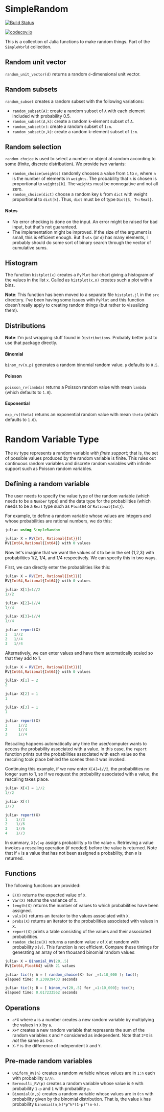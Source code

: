 # SimpleRandom


[![Build Status](https://travis-ci.org/scheinerman/SimpleRandom.jl.svg?branch=master)](https://travis-ci.org/scheinerman/SimpleRandom.jl)

[![codecov.io](http://codecov.io/github/scheinerman/SimpleRandom.jl/coverage.svg?branch=master)](http://codecov.io/github/scheinerman/SimpleRandom.jl?branch=master)


This is a collection of Julia functions to make
random things. Part of the `SimpleWorld` collection.



## Random unit vector

`random_unit_vector(d)` returns a random `d`-dimensional unit vector.

## Random subsets

`random_subset` creates a random subset with the following variations:
+ `random_subset(A)`: create a random subset of `A`  with each element
included with probability 0.5.
+ `random_subset(A,k)`: create a random `k`-element
subset of `A`.
+ `random_subset(n)`: create a random subset of `1:n`.
+ `random_subset(n,k)`: create a random `k`-element
subset of `1:n`.

## Random selection

`random_choice` is used to select a number or object at random
according to some (finite, discrete distribution). We provide two
variants:

+ `random_choice(weights)` randomly chooses a value from `1` to `n`,
where `n` is the number of elements in `weights`. The probability
that `k` is chosen is proportional to `weights[k]`. The `weights`
must be nonnegative and not all zero.
+ `random_choice(dict)` choose a random key `k` from `dict` with weight
proportional to `dict[k]`. Thus, `dict` must be of type
`Dict{S, T<:Real}`.


#### Notes

+ No error checking is done on the input. An error
might be raised for bad input, but that's not
guaranteed.
+ The implementation might be improved. If the size
of the argument is small, this is efficient enough.
But if `wts` (or `d`) has many elements, I probably
should do some sort of binary search through the vector
of cumulative sums.

## Histogram

The function `histplot(x)` creates a `PyPlot` bar chart giving a histogram
of the values in the list `x`. Called as `histplot(x,n)` creates such
a plot with `n` bins.

**Note**: This function has been moved to a separate file `histplot.jl` in
the `src` directory. I've been having some issues with `PyPlot` and
this function doesn't really apply to creating random things (but
  rather to visualizing them).

## Distributions

**Note**: I'm just wrapping stuff found in  `Distributions`.
Probably better just to use that package directly.

#### Binomial

`binom_rv(n,p)` generates a random binomial random value. `p` defaults
to `0.5`.

#### Poisson

`poisson_rv(lambda)` returns a Poisson random value with mean `lambda`
(which defaults to `1.0`).

#### Exponential

`exp_rv(theta)` returns an exponential random value with
mean `theta` (which defaults to `1.0`).


# Random Variable Type

The `RV` type represents a random variable *with finite support*; that is,
the set of possible values produced by the random variable is finite. This
rules out continuous random variables and discrete random variables with
infinite support such as Poisson random variables.

## Defining a random variable

The user needs to specify the value type of the random variable
(which needs to be a `Number` type) and the data type for the probabilities
(which needs to be a `Real` type such as `Float64` or `Rational{Int}`).

For example, to define a random variable whose values are integers and
whose probabilities are rational numbers, we do this:
```julia
julia> using SimpleRandom

julia> X = RV{Int, Rational{Int}}()
RV{Int64,Rational{Int64}} with 0 values
```

Now let's imagine that we want the values of `X` to be in the
set {1,2,3} with probabilities 1/2, 1/4, and 1/4 respectively.
We can specify this in two ways.

First, we can directly enter the probabilities like this:
```julia
julia> X = RV{Int, Rational{Int}}()
RV{Int64,Rational{Int64}} with 0 values

julia> X[1]=1//2
1//2

julia> X[2]=1//4
1//4

julia> X[3]=1//4
1//4

julia> report(X)
1   1//2
2   1//4
3   1//4
```

Alternatively, we can enter values and have them automatically scaled
so that they add to 1.
```julia
julia> X = RV{Int, Rational{Int}}()
RV{Int64,Rational{Int64}} with 0 values

julia> X[1] = 2
2

julia> X[2] = 1
1

julia> X[3] = 1
1

julia> report(X)
1	  1//2
2	  1//4
3	  1//4
```

Rescaling happens automatically any time the user/computer wants to
access the probability associated with a value. In this case, the
`report` function prints out the probabilities associated with each
value so the rescaling took place behind the scenes then it was invoked.

Continuing this example, if we now enter `X[4]=1//2`, the probabilities
no longer sum to 1, so if we request the probability associated with a value,
the rescaling takes place.
```julia
julia> X[4] = 1//2
1//2

julia> X[4]
1//3

julia> report(X)
1	 1//3
2	 1//6
3	 1//6
4	 1//3
```

In summary, `X[v]=p` assigns probability `p` to the value `v`. Retrieving
a value invokes a rescaling operation (if needed) before the value is
returned. Note that if `v` is a value that has not been assigned a
probability, then `0` is returned.


## Functions

The following functions are provided:

+ `E(X)` returns the expected value of `X`.
+ `Var(X)` returns the variance of `X`.
+ `length(X)` returns the number of values to which probabilities
have been assigned.
+ `vals(X)` returns an iterator to the values associated with `X`.
+ `probs(X)` returns an iterator to the probabilities associated
with values in `X`.
+ `report(X)` prints a table consisting of the values and their
associated probabilities.
+ `random_choice(X)` returns a random value `v` of `X` at random
with probability `X[v]`. This function is not efficient.  Compare these
timings for generating an array of ten thousand binomial random
values:

```julia
julia> X = Binomial_RV(20,.5)
RV{Int64,Float64} with 21 values

julia> tic(); A = [ random_choice(X) for _=1:10_000 ]; toc();
elapsed time: 0.230939433 seconds

julia> tic(); B = [ binom_rv(20,.5) for _=1:10_000]; toc();
elapsed time: 0.017233562 seconds
```

## Operations

+ `a*X` where `a` is a number creates a new random variable
by multiplying the values in `X` by `a`.
+ `X+Y` creates a new random variable that represents the sum
of the random variables `X` and `Y` considered as independent.
Note that `2*X` is *not* the same as `X+X`.
+ `X-Y` is the difference of independent `X` and `Y`.

## Pre-made random variables

+ `Uniform_RV(n)` creates a random variable whose values are
in `1:n` each with probability `1//n`.
+ `Bernoulli_RV(p)` creates a random variable whose value is `0`
with probability `1-p` and `1` with probability `p`.
+ `Binomial(n,p)` creates a random variable whose values are in `0:n`
with probability given by the binomial distribution. That is, the value
`k` has probability `binomial(n,k)*p^k*(1-p)^(n-k)`.
